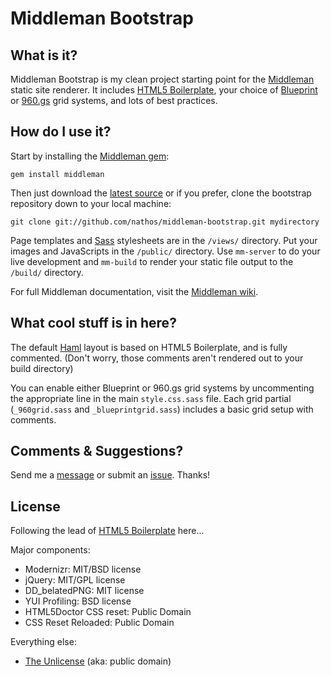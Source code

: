 Middleman Bootstrap
===================

What is it?
-----------

Middleman Bootstrap is my clean project starting point for the [Middleman](http://middlemanapp.com/) static site renderer. It includes [HTML5 Boilerplate](http://html5boilerplate.com/), your choice of [Blueprint](http://www.blueprintcss.org/tests/parts/grid.html) or [960.gs](http://960.gs/) grid systems, and lots of best practices.


How do I use it?
----------------

Start by installing the [Middleman gem](http://rubygems.org/gems/middleman):

```
gem install middleman
```

Then just download the [latest source](https://github.com/nathos/middleman-bootstrap/archives/master) or if you prefer, clone the bootstrap repository down to your local machine:

```
git clone git://github.com/nathos/middleman-bootstrap.git mydirectory
```

Page templates and [Sass](http://sass-lang.com/) stylesheets are in the ```/views/``` directory. Put your images and JavaScripts in the ```/public/``` directory. Use ```mm-server``` to do your live development and ```mm-build``` to render your static file output to the ```/build/``` directory. 

For full Middleman documentation, visit the [Middleman wiki](https://github.com/tdreyno/middleman/wiki).


What cool stuff is in here?
---------------------------

The default [Haml](http://haml-lang.com/) layout is based on HTML5 Boilerplate, and is fully commented. (Don't worry, those comments aren't rendered out to your build directory)

You can enable either Blueprint or 960.gs grid systems by uncommenting the appropriate line in the main ```style.css.sass``` file. Each grid partial (```_960grid.sass``` and ```_blueprintgrid.sass```) includes a basic grid setup with comments.


Comments & Suggestions?
-----------------------

Send me a [message](https://github.com/nathos) or submit an [issue](https://github.com/nathos/middleman-bootstrap/issues). Thanks!


License
-------

Following the lead of [HTML5 Boilerplate](https://github.com/paulirish/html5-boilerplate) here...

Major components:

* Modernizr: MIT/BSD license
* jQuery: MIT/GPL license
* DD_belatedPNG: MIT license
* YUI Profiling: BSD license
* HTML5Doctor CSS reset: Public Domain
* CSS Reset Reloaded: Public Domain

Everything else:

* [The Unlicense](http://unlicense.org/) (aka: public domain)
